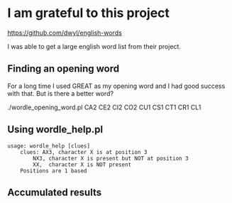 # I am grateful to this project

https://github.com/dwyl/english-words

I was able to get a large english word list from their project.

## Finding an opening word

For a long time I used GREAT as my opening word and I had good success with that.  But is there a better word?

./wordle_opening_word.pl CA2 CE2 CI2 CO2 CU1 CS1 CT1 CR1 CL1

## Using wordle_help.pl

    usage: wordle_help [clues]
        clues: AX3, character X is at position 3
            NX3, character X is present but NOT at position 3
            XX,  character X is NOT present
        Positions are 1 based

## Accumulated results


